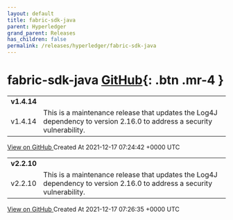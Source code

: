 ```yaml
---
layout: default
title: fabric-sdk-java
parent: Hyperledger
grand_parent: Releases
has_children: false
permalink: /releases/hyperledger/fabric-sdk-java
---
```


# fabric-sdk-java <span class="fs-3 right-align">[GitHub](https://github.com/hyperledger/fabric-sdk-java){: .btn .mr-4 }</span>


<div>
    <table>
        <tr>
            <td colspan="2">
                <b>
                    v1.4.14
                </b>
            </td>
        </tr>
        <tr>
            <td>
                <span class="chip">
                    v1.4.14
                </span>
            </td>
            <td>
                This is a maintenance release that updates the Log4J dependency to version 2.16.0 to address a security vulnerability.
            </td>
        </tr>
    </table>
    <a href="https://github.com/hyperledger/fabric-sdk-java/releases/tag/v1.4.14" class=".btn">
        View on GitHub
    </a>
    <span class="right-align">
        Created At 2021-12-17 07:24:42 +0000 UTC
    </span>
</div>

<div>
    <table>
        <tr>
            <td colspan="2">
                <b>
                    v2.2.10
                </b>
            </td>
        </tr>
        <tr>
            <td>
                <span class="chip">
                    v2.2.10
                </span>
            </td>
            <td>
                This is a maintenance release that updates the Log4J dependency to version 2.16.0 to address a security vulnerability.
            </td>
        </tr>
    </table>
    <a href="https://github.com/hyperledger/fabric-sdk-java/releases/tag/v2.2.10" class=".btn">
        View on GitHub
    </a>
    <span class="right-align">
        Created At 2021-12-17 07:26:35 +0000 UTC
    </span>
</div>

